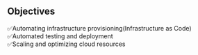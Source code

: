 ## Objectives

✅Automating infrastructure provisioning(Infrastructure as Code)  
✅Automated testing and deployment  
✅Scaling and optimizing cloud resources

